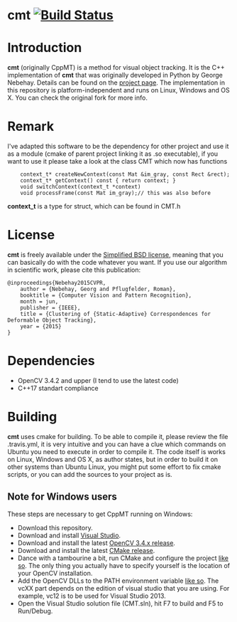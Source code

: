 # cmt [![Build Status](https://api.travis-ci.org/louiscyphre/cmt.png)](https://travis-ci.org/louiscyphre/cmt)

# Introduction
**cmt** (originally CppMT) is a method for visual object tracking. It is the C++ implementation of **cmt** that was originally developed in Python by George Nebehay.
Details can be found on the [project page](http://www.gnebehay.com/cmt).
The implementation in this repository is platform-independent and runs
on Linux, Windows and OS X. You can check the original fork for more info.

# Remark
I've adapted this software to be the dependency for other project and use it as a module (cmake of parent project linking it as .so executable), if you want to use it please take a look at the class CMT which now has functions
~~~
    context_t* createNewContext(const Mat &im_gray, const Rect &rect);
    context_t* getContext() const { return context; }
    void switchContext(context_t *context)
    void processFrame(const Mat im_gray);// this was also before
~~~
**context_t** is a type for struct, which can be found in CMT.h

# License
**cmt** is freely available under the [Simplified BSD license][1],
meaning that you can basically do with the code whatever you want.
If you use our algorithm in scientific work, please cite this publication:
```
@inproceedings{Nebehay2015CVPR,
    author = {Nebehay, Georg and Pflugfelder, Roman},
    booktitle = {Computer Vision and Pattern Recognition},
    month = jun,
    publisher = {IEEE},
    title = {Clustering of {Static-Adaptive} Correspondences for Deformable Object Tracking},
    year = {2015}
}
```

# Dependencies
* OpenCV 3.4.2 and upper (I tend to use the latest code)
* C++17 standart compliance

# Building
**cmt** uses cmake for building.
To be able to compile it, please review the file .travis.yml, it is very intuitive and you can have a clue which commands on Ubuntu you need to execute in order to compile it. The code itself is works on Linux, Windows and OS X, as author states, but in order to build it on other systems than Ubuntu Linux, you might put some effort to fix cmake scripts, or you can add the sources to your project as is.

## Note for Windows users
These steps are necessary to get CppMT running on Windows:
* Download this repository.
* Download and install
[Visual Studio](https://www.visualstudio.com/en-us/downloads/download-visual-studio-vs.aspx).
* Download and install the latest [OpenCV 3.4.x release](http://opencv.org/downloads.html).
* Download and install the latest [CMake release](http://www.cmake.org/download/).
* Dance with a tambourine a bit, run CMake and configure the project [like so](http://www.gnebehay.com/cmt/cmake.png).
The only thing you actually have to specify yourself is the location of your OpenCV installation.
* Add the OpenCV DLLs to the PATH environment variable [like so](http://www.gnebehay.com/cmt/path.png).
The vcXX part depends on the edition of visual studio that you are using.
For example, vc12 is to be used for Visual Studio 2013.
* Open the Visual Studio solution file (CMT.sln), hit F7 to build and F5 to Run/Debug.

[1]: http://en.wikipedia.org/wiki/BSD_licenses#2-clause_license_.28.22Simplified_BSD_License.22_or_.22FreeBSD_License.22.29

